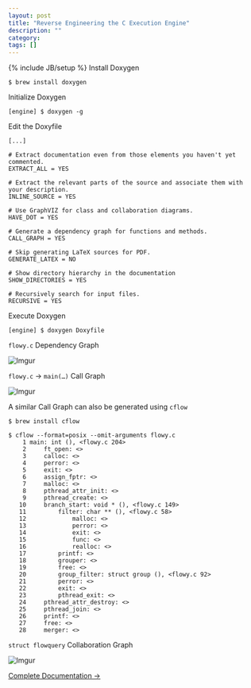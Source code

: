 ```yaml
---
layout: post
title: "Reverse Engineering the C Execution Engine"
description: ""
category: 
tags: []
---
```

{% include JB/setup %}
Install Doxygen

	$ brew install doxygen

Initialize Doxygen

	[engine] $ doxygen -g

Edit the Doxyfile

	[...]

	# Extract documentation even from those elements you haven't yet commented.
	EXTRACT_ALL = YES	

	# Extract the relevant parts of the source and associate them with your description.
	INLINE_SOURCE = YES

	# Use GraphVIZ for class and collaboration diagrams.
	HAVE_DOT = YES

	# Generate a dependency graph for functions and methods.
	CALL_GRAPH = YES

	# Skip generating LaTeX sources for PDF.
	GENERATE_LATEX = NO
	
	# Show directory hierarchy in the documentation
	SHOW_DIRECTORIES = YES
	
	# Recursively search for input files.
	RECURSIVE = YES
	

Execute Doxygen

	[engine] $ doxygen Doxyfile

`flowy.c` Dependency Graph

![Imgur](http://i.imgur.com/QXVy4.png) 


`flowy.c` &rarr; `main(…)` Call Graph

![Imgur](http://i.imgur.com/uEOVw.png)

A similar Call Graph can also be generated using `cflow`

	$ brew install cflow

	$ cflow --format=posix --omit-arguments flowy.c
	    1 main: int (), <flowy.c 204>
	    2     ft_open: <>
	    3     calloc: <>
	    4     perror: <>
	    5     exit: <>
	    6     assign_fptr: <>
	    7     malloc: <>
	    8     pthread_attr_init: <>
	    9     pthread_create: <>
	   10     branch_start: void * (), <flowy.c 149>
	   11         filter: char ** (), <flowy.c 58>
	   12             malloc: <>
	   13             perror: <>
	   14             exit: <>
	   15             func: <>
	   16             realloc: <>
	   17         printf: <>
	   18         grouper: <>
	   19         free: <>
	   20         group_filter: struct group (), <flowy.c 92>
	   21         perror: <>
	   22         exit: <>
	   23         pthread_exit: <>
	   24     pthread_attr_destroy: <>
	   25     pthread_join: <>
	   26     printf: <>
	   27     free: <>
	   28     merger: <>

`struct flowquery` Collaboration Graph

![Imgur](http://i.imgur.com/tj99w.png)


[Complete Documentation &rarr;](http://www.vaibhavbajpai.com/documents/thesis/docs/docs-engine/html/index.html)